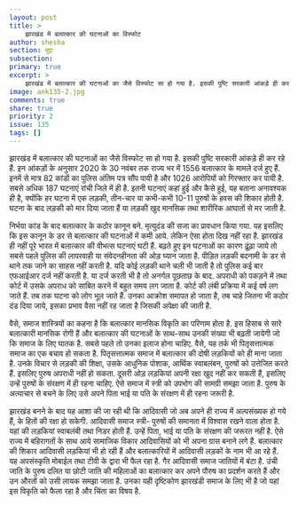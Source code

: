 ```yaml
---
layout: post
title: >
    झारखंड में बलात्कार की घटनाओं का विस्फोट
author: shesha
section: मुद्दा
subsection:
primary: true
excerpt: >
    झारखंड में बलात्कार की घटनाओं का जैसे विस्फोट सा हो गया है. इसकी पुष्टि सरकारी आंकड़े ही कर रहे हैं. इन आंकड़ों के अनुसार 2020 के 30 नवंबर तक राज्य भर में 1556 बलात्कार के मामले दर्ज हुए हैं.
image: ank135-2.jpg
comments: true
share: true
priority: 2
issue: 135
tags: []
---
```


झारखंड में बलात्कार की घटनाओं का जैसे विस्फोट सा हो गया है. इसकी पुष्टि सरकारी आंकड़े ही कर रहे हैं. इन आंकड़ों के अनुसार 2020 के 30 नवंबर तक राज्य भर में 1556 बलात्कार के मामले दर्ज हुए हैं. इनमें से मात्र 82 कांडों का पुलिस अंतिम पत्र सौंप पायी है और 1026 आरोपियों को गिरफ्तार कर पायी है. सबसे अधिक 187 घटनाएं रांची जिले में ही है. इतनी घटनाएं कहां हुई और कैसे हुई, यह बताना अनावश्यक ही है, क्योंकि हर घटना में एक लड़की, तीन-चार या कभी-कभी 10-11 पुरुषों के हवस की शिकार होती है. घटना के बाद लड़की को मार दिया जाता हैं या लड़की खुद मानसिक तथा शारीरिक आघातों से मर जाती है.

निर्भया कांड के बाद बलात्कार के कठोर कानून बने. मृत्युदंड की सजा का प्रावधान किया गया. यह इसलिए कि इस कानून के डर से बलात्कार की घटनाओं में कमी आये. लेकिन ऐसा होता दिख नहीं रहा है. झारखंड ही नहीं पूरे भारत में बलात्कार की वीभत्स घटनाएं घटी हैं. बढ़ते हुए इन घटनाओं का कारण ढ़ूंढ़ा जाये तो सबसे पहले पुलिस की लापरवाही या संवेदनहीनता की ओड़ घ्यान जाता है. पीड़ित लड़की बदनामी के डर से थाने तक जाने का साहस नहीं करती है. यदि कोई लड़की थाने चली भी जाती है तो पुलिस कई बार एफआईआर दर्ज नहीं करती है. या दर्ज करती भी है तो अनर्गल पूछताछ के बाद. अपराधी को पकड़ने में तथा कोर्ट में उसके अपराध को साबित करने में बहुत समय लग जाता है. कोर्ट की लंबी प्रक्रिया में कई वर्ष लग जाते हैं. तब तक घटना को लोग भूल जाते हैं. उनका आक्रोश समापत हो जाता है, तब चाहे जितना भी कठोर दंड दिया जाये, इसका प्रभाव वैसा नहीं रह जाता है जिसकी अपेक्षा की जाती है.

वैसे, समाज शास्त्रियों का कहना है कि बलात्कार मानसिक विकृति का परिणाम होता है. इस हिसाब से सारे बलात्कारी मानसिक रोगी हैं और बलात्कार की घटनाओं के साथ-साथ उनकी संख्या भी बढ़ती जायेगी जो कि समाज के लिए घातक है. सबसे पहले तो उनका इलाज होना चाहिए. वैसे, यह तर्क भी पितृसत्तात्मक समाज का एक बचाव हो सकता है. पितृसत्तात्मक समाज में बलात्कार की दोषी लड़कियों को ही माना जाता है. उनके विचार से लड़की की शिक्षा, उसके आधुनिक पोशाक, आर्थिक स्वाबलंबन, पुरुषों को उत्तेजित करते हैं. इसलिए पुरुष अपराधी नहीं हो सकता. दूसरी ओड़ लड़कियां अपनी रक्षा खुद नहीं कर सकती हैं, इसलिए उन्हें पुरुषों के संरक्षण में ही रहना चाहिए. ऐसे समाज में स्त्री को उपभोग की सामग्री समझा जाता है. पुरुष के अत्याचार से बचने के लिए उसे अपने पिता भाई या पति के संरक्षण में ही रहना जरूरी है.

झारखंड बनने के बाद यह आशा की जा रही थी कि आदिवासी जो अब अपने ही राज्य में अल्पसंख्यक हो गये हैं, के हितों की रक्षा हो सकेगी. आदिवासी समाज स्त्री- पुरुषों की समानता में विश्वास रखने वाला होता है. यहां की लड़कियां स्वाबलंबी तथा निडर होती हैं. उन्हें पिता, भाई या पति के संरक्षण की जरूरत नहीं है. ऐसे राज्य में बहिरागतों के साथ आये सामाजिक विकार आदिवासियों को भी अपना ग्रास बनाने लगे हैं. बलात्कार की शिकार आदिवासी लड़कियां भी हो रही हैं और बलात्कारियों में आदिवासी लड़कों के नाम भी आ रहे हैं. यह अपसंस्कृति मोबाईल तथा टीवी के द्वारा भी फैल रहा है. गैर आदिवासी समाज जातियों में बंटा है. उंची जाति के पुरुष दलित या छोटी जाति की महिलाओं का बलात्कार कर अपने पौरुष का प्रदर्शन करते हैं और उन औरतों को उसी लायक समझा जाता है. उनका यही दृष्टिकोण झारखंडी समाज के लिए भी है जो यहां इस विकृति को फैला रहा है और चिंता का विषय है.  